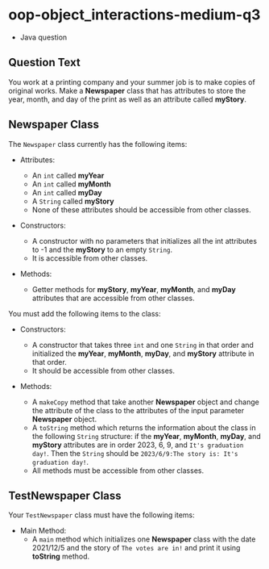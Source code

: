 # oop-object_interactions-medium-q3

- Java question

## Question Text

You work at a printing company and your summer job is to make copies of original works. Make a **Newspaper** class that
has attributes to store the year, month, and day of the print as well as an attribute called **myStory**.

## Newspaper Class

The `Newspaper` class currently has the following items:

- Attributes:
    - An `int` called **myYear**
    - An `int` called **myMonth**
    - An `int` called **myDay**
    - A `String` called **myStory**
    - None of these attributes should be accessible from other classes.

- Constructors:
    - A constructor with no parameters that initializes all the int attributes to -1 and the **myStory** to an
      empty `String`.
    - It is accessible from other classes.

- Methods:
    - Getter methods for **myStory**, **myYear**, **myMonth**, and **myDay** attributes that are accessible from other
      classes.

You must add the following items to the class:

- Constructors:
    - A constructor that takes three `int` and one `String` in that order and initialized the **myYear**, **myMonth**,
      **myDay**, and **myStory** attribute in that order.
    - It should be accessible from other classes.

- Methods:
    - A `makeCopy` method that take another **Newspaper** object and change the attribute of the class to the attributes
      of the input parameter **Newspaper** object.
    - A `toString` method which returns the information about the class in the following `String` structure:
      if the **myYear**, **myMonth**, **myDay**, and **myStory** attributes are in order 2023, 6,
      9, and `It's graduation day!`. Then the `String` should be `2023/6/9:The story is: It's graduation day!`.
    - All methods must be accessible from other classes.

## TestNewspaper Class

Your `TestNewspaper` class must have the following items:

- Main Method:
    - A `main` method which initializes one **Newspaper** class with the date 2021/12/5 and the story of
      `The votes are in!` and print it using **toString** method.